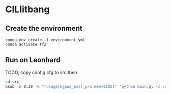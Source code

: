 # CILlitbang
## Create the environment
```
conda env create -f environment.yml
conda activate tf2
```
## Run on Leonhard
TODO, copy config.cfg to src then
```sh
cd src
bsub -W 8:30 -R "rusage[ngpus_excl_p=1,mem=8192]" "python main.py -c config.cfg"
```
